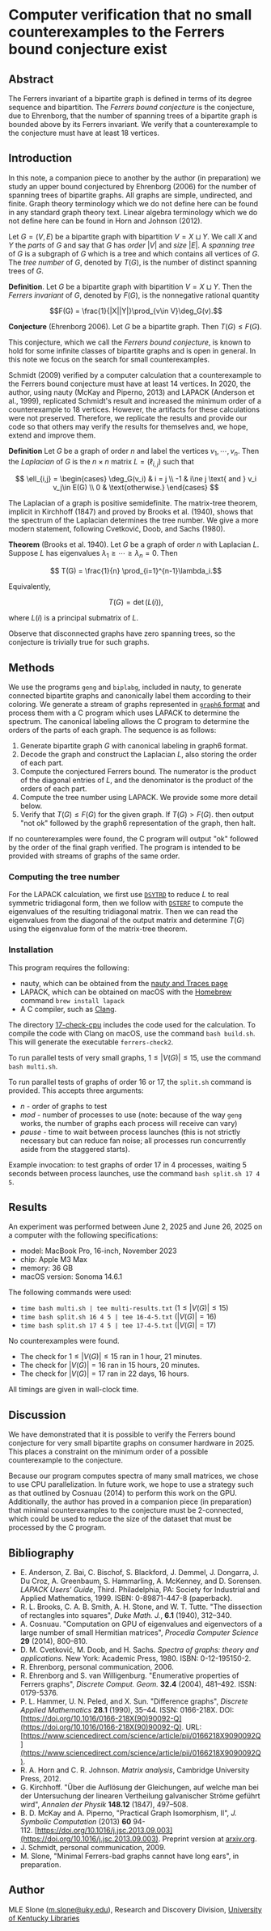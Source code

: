 
# Computer verification that no small counterexamples to the Ferrers bound conjecture exist

## Abstract

The Ferrers invariant of a bipartite graph is defined in terms of its degree sequence and bipartition. The *Ferrers bound conjecture* is the conjecture, due to Ehrenborg, that the number of spanning trees of a bipartite graph is bounded above by its Ferrers invariant. We verify that a counterexample to the conjecture must have at least 18 vertices.

## Introduction

In this note, a companion piece to another by the author (in preparation) we study an upper bound conjectured by Ehrenborg (2006) for the number of spanning trees of bipartite graphs. All graphs are simple, undirected, and finite. Graph theory terminology which we do not define here can be found in any standard graph theory text. Linear algebra terminology which we do not define here can be found in Horn and Johnson (2012).

Let $G = (V, E)$ be a bipartite graph with bipartition $V = X \sqcup Y.$ We call $X$ and $Y$ the *parts* of $G$ and say that $G$ has *order* $|V|$ and *size* $|E|$. A *spanning tree* of $G$ is a subgraph of $G$ which is a tree and which contains all vertices of $G.$ The *tree number* of $G,$ denoted by $T(G)$, is the number of distinct spanning trees of $G.$

**Definition**. Let $G$ be a bipartite graph with bipartition $V = X \sqcup Y$. Then the *Ferrers invariant* of $G,$ denoted by $F(G),$ is the nonnegative rational quantity

$$F(G) = \frac{1}{|X||Y|}\prod_{v\in V}\deg_G(v).$$

**Conjecture** (Ehrenborg 2006). Let $G$ be a bipartite graph. Then $T(G) \le F(G).$

This conjecture, which we call the *Ferrers bound conjecture*, is known to hold for some infinite classes of bipartite graphs and is open in general. In this note we focus on the search for small counterexamples.

Schmidt (2009) verified by a computer calculation that a counterexample to the Ferrers bound conjecture must have at least 14 vertices. In 2020, the author, using nauty (McKay and Piperno, 2013) and LAPACK (Anderson et al., 1999), replicated Schmidt's result and increased the minimum order of a counterexample to 18 vertices. However, the artifacts for these calculations were not preserved. Therefore, we replicate the results and provide our code so that others may verify the results for themselves and, we hope, extend and improve them.

**Definition** Let $G$ be a graph of order $n$ and label the vertices $v_1, \cdots, v_n.$ Then the *Laplacian* of $G$ is the $n \times n$ matrix $L = (\ell_{i,j})$ such that

$$
\ell_{i,j} = \begin{cases}
\deg_G(v_i) & i = j \\
-1 & i\ne j \text{ and } v_i v_j\in E(G) \\
0 & \text{otherwise.}
\end{cases}
$$

The Laplacian of a graph is positive semidefinite. The matrix-tree theorem, implicit in Kirchhoff (1847) and proved by Brooks et al. (1940), shows that the spectrum of the Laplacian determines the tree number. We give a more modern statement, following Cvetković, Doob, and Sachs (1980).

**Theorem** (Brooks et al. 1940). Let $G$ be a graph of order $n$ with Laplacian $L$. Suppose $L$ has eigenvalues $\lambda_1 \ge \cdots \ge \lambda_n = 0.$ Then

$$ T(G) = \frac{1}{n} \prod_{i=1}^{n-1}\lambda_i.$$

Equivalently,

$$ T(G) = \det(L(i)),$$

where $L(i)$ is a principal submatrix of $L$.

Observe that disconnected graphs have zero spanning trees, so the conjecture is trivially true for such graphs.
## Methods

We use the programs `geng` and `biplabg`, included in nauty, to generate connected bipartite graphs and canonically label them according to their coloring. We generate a stream of graphs represented in [`graph6` format](https://users.cecs.anu.edu.au/~bdm/data/formats.txt) and process them with a C program which uses LAPACK to determine the spectrum. The canonical labeling allows the C program to determine the orders of the parts of each graph. The sequence is as follows:

1. Generate bipartite graph $G$ with canonical labeling in graph6 format.
2. Decode the graph and construct the Laplacian $L$, also storing the order of each part.
3. Compute the conjectured Ferrers bound. The numerator is the product of the diagonal entries of $L$, and the denominator is the product of the orders of each part.
4. Compute the tree number using LAPACK. We provide some more detail below.
5. Verify that $T(G) \le F(G)$ for the given graph. If $T(G) > F(G).$ then output "not ok" followed by the graph6 representation of the graph, then halt.

If no counterexamples were found, the C program will output "ok" followed by the order of the final graph verified. The program is intended to be provided with streams of graphs of the same order.
### Computing the tree number

For the LAPACK calculation, we first use [`DSYTRD`](https://www.netlib.org/lapack/explore-html-3.6.1/d3/db6/group__double_s_ycomputational_gaefcd0b153f8e0c36b510af4364a12cd2.html) to reduce $L$ to real symmetric tridiagonal form, then we follow with [`DSTERF`](https://www.netlib.org/lapack/explore-html-3.6.1/d9/df2/dsterf_8f_af0616552c11358ae8298d0ac18ac023c.html) to compute the eigenvalues of the resulting tridiagonal matrix. Then we can read the eigenvalues from the diagonal of the output matrix and determine $T(G)$ using the eigenvalue form of the matrix-tree theorem.

### Installation

This program requires the following:

* nauty, which can be obtained from the [nauty and Traces page](https://pallini.di.uniroma1.it/)
* LAPACK, which can be obtained on macOS with the [Homebrew](https://brew.sh/) command `brew install lapack`
* A C compiler, such as [Clang](https://clang.llvm.org/).

The directory [17-check-cpu](17-check-cpu/) includes the code used for the calculation. To compile the code with Clang on macOS, use the command `bash build.sh`. This will generate the executable `ferrers-check2`.

To run parallel tests of very small graphs, $1 \le |V(G)| \le 15,$ use the command `bash multi.sh`.

To run parallel tests of graphs of order 16 or 17, the `split.sh` command is provided. This accepts three arguments:
* *n* - order of graphs to test
* *mod* - number of processes to use (note: because of the way `geng` works, the number of graphs each process will receive can vary)
* *pause* - time to wait between process launches (this is not strictly necessary but can reduce fan noise; all processes run concurrently aside from the staggered starts).

Example invocation: to test graphs of order 17 in 4 processes, waiting 5 seconds between process launches, use the command `bash split.sh 17 4 5`.
## Results

An experiment was performed between June 2, 2025 and June 26, 2025 on a computer with the following specifications:
* model: MacBook Pro, 16-inch, November 2023
* chip: Apple M3 Max
* memory: 36 GB
* macOS version: Sonoma 14.6.1

The following commands were used:
* `time bash multi.sh | tee multi-results.txt` ($1 \le |V(G)| \le 15$)
* `time bash split.sh 16 4 5 | tee 16-4-5.txt` ($|V(G)| = 16$)
* `time bash split.sh 17 4 5 | tee 17-4-5.txt` ($|V(G)| = 17$)

No counterexamples were found.

* The check for $1\le |V(G)| \le 15$ ran in 1 hour, 21 minutes.
* The check for $|V(G)| = 16$ ran in 15 hours, 20 minutes.
* The check for $|V(G)| = 17$ ran in 22 days, 16 hours.

All timings are given in wall-clock time.
## Discussion

We have demonstrated that it is possible to verify the Ferrers bound conjecture for very small bipartite graphs on consumer hardware in 2025. This places a constraint on the minimum order of a possible counterexample to the conjecture.

Because our program computes spectra of many small matrices, we chose to use CPU parallelization. In future work, we hope to use a strategy such as that outlined by Cosnuau (2014) to perform this work on the GPU. Additionally, the author has proved in a companion piece (in preparation) that minimal counterexamples to the conjecture must be 2-connected, which could be used to reduce the size of the dataset that must be processed by the C program.
## Bibliography

* E. Anderson, Z. Bai, C. Bischof, S. Blackford, J. Demmel, J. Dongarra, J. Du Croz, A. Greenbaum, S. Hammarling, A. McKenney, and D. Sorensen. _LAPACK Users' Guide_, Third. Philadelphia, PA: Society for Industrial and Applied Mathematics, 1999. ISBN: 0-89871-447-8 (paperback).
* R. L. Brooks, C. A. B. Smith, A. H. Stone, and W. T. Tutte. "The dissection of rectangles into squares", _Duke Math. J._, **6.1** (1940), 312&ndash;340.
* A. Cosnuau. "Computation on GPU of eigenvalues and eigenvectors of a large number of small Hermitian matrices", _Procedia Computer Science_ **29** (2014), 800&ndash;810.
* D. M. Cvetković, M. Doob, and H. Sachs. _Spectra of graphs: theory and applications_. New York: Academic Press, 1980. ISBN: 0-12-195150-2.
* R. Ehrenborg, personal communication, 2006.
* R. Ehrenborg and S. van Willigenburg. "Enumerative properties of Ferrers graphs", _Discrete Comput. Geom._ **32.4** (2004), 481&ndash;492. ISSN: 0179-5376.
* P. L. Hammer, U. N. Peled, and X. Sun. "Difference graphs", _Discrete Applied Mathematics_ **28.1** (1990), 35&ndash;44. ISSN: 0166-218X. DOI: [https://doi.org/10.1016/0166-218X(90)90092-Q](https://doi.org/10.1016/0166-218X(90)90092-Q). URL: [https://www.sciencedirect.com/science/article/pii/0166218X9090092Q](https://www.sciencedirect.com/science/article/pii/0166218X9090092Q).
* R. A. Horn  and C. R. Johnson. _Matrix analysis_, Cambridge University Press, 2012.
* G. Kirchhoff. "Über die Auflösung der Gleichungen, auf welche man bei der Untersuchung der linearen Vertheilung galvanischer Ströme geführt wird", _Annalen der Physik_ **148.12** (1847), 497&ndash;508.
* B. D. McKay and A. Piperno, "Practical Graph Isomorphism, II", _J. Symbolic Computation_ (2013) **60** 94-112. [https://doi.org/10.1016/j.jsc.2013.09.003](https://doi.org/10.1016/j.jsc.2013.09.003). Preprint version at [arxiv.org](https://arxiv.org/abs/1301.1493).
* J. Schmidt, personal communication, 2009.
* M. Slone, "Minimal Ferrers-bad graphs cannot have long ears", in preparation.

## Author

MLE Slone (m.slone@uky.edu), Research and Discovery Division, [University of Kentucky Libraries](https://libraries.uky.edu)
